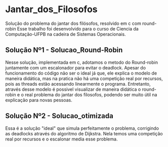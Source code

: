 # Jantar_dos_Filosofos
Solução do problema do jantar dos filósofos, resolvido em c com round-robin
Esse trabalho foi desenvolvido para o curso de Ciencia da Computação-UFPB na cadeira de Sistemas Operacionais.

## Solução Nº1 - Solucao_Round-Robin 
Nesse solução, implementada em c, adotamos o metodo do Round-robin juntamente com um escalonador para evitar o deadlock. Apesar do funcionamento do código não ser o ideal já que, ele explica o modelo de maneira didática, mas na pratica não há uma competição real por recursos, pois as threads estão acessando linearmente o programa. Entretanto, através desse modelo é possivel visualizar de maneira didática o round-robin e o real problema do jantar dos filosofos, podendo ser muito útil na explicação para novas pessoas.

## Solução Nº2 - Solucao_otimizada
Essa é a solução "ideal" que simula perfeitamente o problema, corrigindo as deadlocks através do algoritmo de Dijkstra. Nela temos uma competição real por recursos e o escalonar media esse problema.
